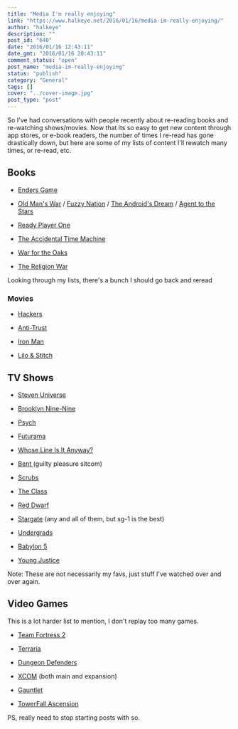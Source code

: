 ```yaml
---
title: "Media I'm really enjoying"
link: "https://www.halkeye.net/2016/01/16/media-im-really-enjoying/"
author: "halkeye"
description: ""
post_id: "640"
date: "2016/01/16 12:43:11"
date_gmt: "2016/01/16 20:43:11"
comment_status: "open"
post_name: "media-im-really-enjoying"
status: "publish"
category: "General"
tags: []
cover: "../cover-image.jpg"
post_type: "post"
---
```


So I've had conversations with people recently about re-reading books and re-watching shows/movies. Now that its so easy to get new content through app stores, or e-book readers, the number of times I re-read has gone drastically down, but here are some of my lists of content I'll rewatch many times, or re-read, etc.


## Books





 
  * [Enders Game](https://www.goodreads.com/book/show/375802.Ender_s_Game)

 
  * [Old Man's War](https://www.goodreads.com/book/show/51964.Old_Man_s_War) / [Fuzzy Nation](https://www.goodreads.com/book/show/9647532-fuzzy-nation) / [The Android's Dream](https://www.goodreads.com/book/show/1126509.The_Android_s_Dream) / [Agent to the Stars](https://www.goodreads.com/book/show/3188404-agent-to-the-stars)

 
  * [Ready Player One](https://www.goodreads.com/book/show/9969571-ready-player-one)

 
  * [The Accidental Time Machine](https://www.goodreads.com/book/show/3744307-the-accidental-time-machine)

 
  * [War for the Oaks](https://www.goodreads.com/book/show/771527.War_for_the_Oaks)

 
  * [The Religion War](https://www.goodreads.com/book/show/53885.The_Religion_War)


Looking through my lists, there's a bunch I should go back and reread


### Movies





 
  * [Hackers](https://www.themoviedb.org/movie/10428?language=en)

 
  * [Anti-Trust](https://www.themoviedb.org/movie/9989?language=en)

 
  * [Iron Man](https://www.themoviedb.org/movie/1726?language=en)

 
  * [Lilo & Stitch](https://www.themoviedb.org/movie/11544?language=en)




## TV Shows





 
  * [Steven Universe](http://www.imdb.com/title/tt3061046/?ref_=fn_al_tt_4)

 
  * [Brooklyn Nine-Nine](http://www.imdb.com/title/tt2467372/?ref_=fn_al_tt_1)

 
  * [Psych](http://www.imdb.com/title/tt0491738/?ref_=fn_al_tt_1)

 
  * [Futurama](http://www.imdb.com/title/tt0149460/?ref_=fn_al_tt_1)

 
  * [Whose Line Is It Anyway?](http://www.imdb.com/title/tt2919910/?ref_=fn_al_tt_2)

 
  * [Bent ](http://www.imdb.com/title/tt1839417/?ref_=fn_al_tt_2)(guilty pleasure sitcom)

 
  * [Scrubs](http://www.imdb.com/title/tt0285403/)

 
  * [The Class](http://www.imdb.com/title/tt0484082/)

 
  * [Red Dwarf](http://www.imdb.com/title/tt0094535/)

 
  * [Stargate](http://www.imdb.com/title/tt0118480/) (any and all of them, but sg-1 is the best)

 
  * [Undergrads](http://www.imdb.com/title/tt0292861/)

 
  * [Babylon 5](http://www.imdb.com/title/tt0105946/?ref_=fn_al_tt_1)

 
  * [Young Justice](http://www.imdb.com/title/tt1641384/?ref_=fn_al_tt_1)


Note: These are not necessarily my favs, just stuff I've watched over and over again.


## Video Games


This is a lot harder list to mention, I don't replay too many games.



 
  * [Team Fortress 2](http://store.steampowered.com/app/440/)

 
  * [Terraria](http://store.steampowered.com/app/105600/)

 
  * [Dungeon Defenders](http://store.steampowered.com/app/65800/)

 
  * [XCOM](http://store.steampowered.com/app/200510/) (both main and expansion)

 
  * [Gauntlet](http://store.steampowered.com/app/258970)

 
  * [TowerFall Ascension](http://store.steampowered.com/app/251470)


PS, really need to stop starting posts with so.